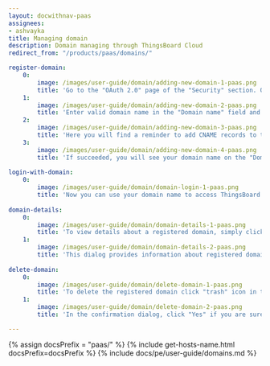 ```yaml
---
layout: docwithnav-paas
assignees:
- ashvayka
title: Managing domain
description: Domain managing through ThingsBoard Cloud
redirect_from: "/products/paas/domains/"

register-domain:
    0:
        image: /images/user-guide/domain/adding-new-domain-1-paas.png
        title: 'Go to the "OAuth 2.0" page of the "Security" section. On the "Domains" tab click the "plus" icon;'
    1:
        image: /images/user-guide/domain/adding-new-domain-2-paas.png
        title: 'Enter valid domain name in the "Domain name" field and click "Add" button;'
    2:
        image: /images/user-guide/domain/adding-new-domain-3-paas.png
        title: 'Here you will find a reminder to add CNAME records to the DNS configuration of your domain. Click the "I&#39;ve added CNAME records" button. The domain verification and certificate provisioning will start;'
    3:
        image: /images/user-guide/domain/adding-new-domain-4-paas.png
        title: 'If succeeded, you will see your domain name on the "Domains" tab.'
    
login-with-domain:
    0:
        image: /images/user-guide/domain/domain-login-1-paas.png
        title: 'Now you can use your domain name to access ThingsBoard Cloud web interface and services. Try to login by entering the chosen domain name in the browser address line.'
    
domain-details:
    0:
        image: /images/user-guide/domain/domain-details-1-paas.png
        title: 'To view details about a registered domain, simply click on it to open the domain details dialog;'
    1:
        image: /images/user-guide/domain/domain-details-2-paas.png
        title: 'This dialog provides information about registered domain CNAME record and issued "SSL certificate" details including current validity period (Not before and Not after).'
    
delete-domain:
    0:
        image: /images/user-guide/domain/delete-domain-1-paas.png
        title: 'To delete the registered domain click "trash" icon in the domai&#39;s row you want to delete.'
    1:
        image: /images/user-guide/domain/delete-domain-2-paas.png
        title: 'In the confirmation dialog, click "Yes" if you are sure you want to delete the domain.'

---
```


{% assign docsPrefix = "paas/" %}
{% include get-hosts-name.html docsPrefix=docsPrefix %}
{% include docs/pe/user-guide/domains.md %}